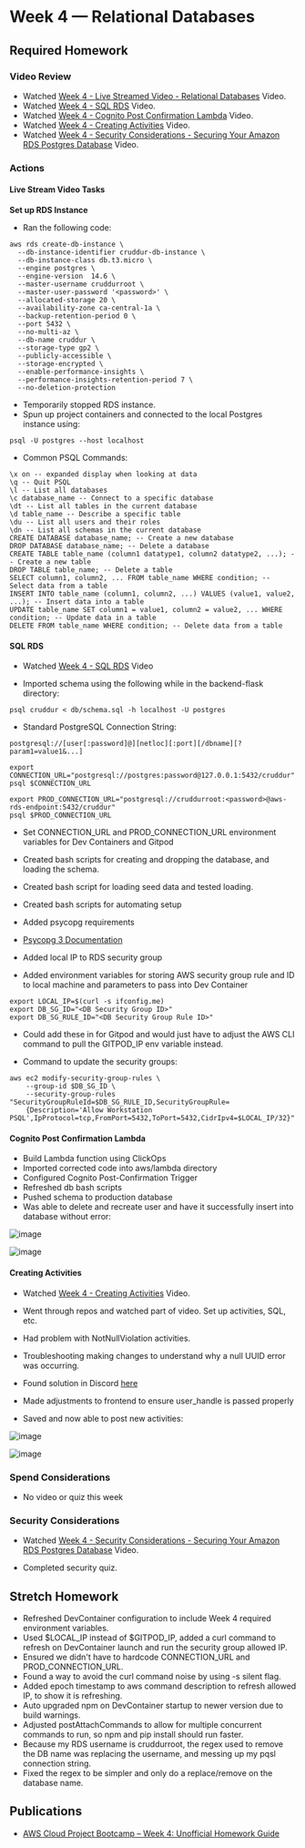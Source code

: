 # Week 4 — Relational Databases

## Required Homework

### Video Review

* Watched [Week 4 - Live Streamed Video - Relational Databases](https://www.youtube.com/live/EtD7Kv5YCUs) Video.
* Watched [Week 4 - SQL RDS](https://youtu.be/Sa2iB33sKFo) Video.
* Watched [Week 4 - Cognito Post Confirmation Lambda](https://youtu.be/7qP4RcY2MwU) Video.
* Watched [Week 4 - Creating Activities](https://youtu.be/fTksxEQExL4) Video.
* Watched [Week 4 - Security Considerations - Securing Your Amazon RDS Postgres Database](https://youtu.be/UourWxz7iQg) Video.

### Actions

#### Live Stream Video Tasks

**Set up RDS Instance**

* Ran the following code:

```
aws rds create-db-instance \
  --db-instance-identifier cruddur-db-instance \
  --db-instance-class db.t3.micro \
  --engine postgres \
  --engine-version  14.6 \
  --master-username cruddurroot \
  --master-user-password '<password>' \
  --allocated-storage 20 \
  --availability-zone ca-central-1a \
  --backup-retention-period 0 \
  --port 5432 \
  --no-multi-az \
  --db-name cruddur \
  --storage-type gp2 \
  --publicly-accessible \
  --storage-encrypted \
  --enable-performance-insights \
  --performance-insights-retention-period 7 \
  --no-deletion-protection
```
* Temporarily stopped RDS instance.
* Spun up project containers and connected to the local Postgres instance using:

```
psql -U postgres --host localhost
```

* Common PSQL Commands:

```
\x on -- expanded display when looking at data
\q -- Quit PSQL
\l -- List all databases
\c database_name -- Connect to a specific database
\dt -- List all tables in the current database
\d table_name -- Describe a specific table
\du -- List all users and their roles
\dn -- List all schemas in the current database
CREATE DATABASE database_name; -- Create a new database
DROP DATABASE database_name; -- Delete a database
CREATE TABLE table_name (column1 datatype1, column2 datatype2, ...); -- Create a new table
DROP TABLE table_name; -- Delete a table
SELECT column1, column2, ... FROM table_name WHERE condition; -- Select data from a table
INSERT INTO table_name (column1, column2, ...) VALUES (value1, value2, ...); -- Insert data into a table
UPDATE table_name SET column1 = value1, column2 = value2, ... WHERE condition; -- Update data in a table
DELETE FROM table_name WHERE condition; -- Delete data from a table
```

#### SQL RDS

* Watched [Week 4 - SQL RDS](https://youtu.be/Sa2iB33sKFo) Video

* Imported schema using the following while in the backend-flask directory:

```
psql cruddur < db/schema.sql -h localhost -U postgres
```

* Standard PostgreSQL Connection String:

```
postgresql://[user[:password]@][netloc][:port][/dbname][?param1=value1&...]

export CONNECTION_URL="postgresql://postgres:password@127.0.0.1:5432/cruddur"
psql $CONNECTION_URL

export PROD_CONNECTION_URL="postgresql://cruddurroot:<password>@aws-rds-endpoint:5432/cruddur"
psql $PROD_CONNECTION_URL
```

* Set CONNECTION_URL and PROD_CONNECTION_URL environment variables for Dev Containers and Gitpod

* Created bash scripts for creating and dropping the database, and loading the schema.
* Created bash script for loading seed data and tested loading.
* Created bash scripts for automating setup

* Added psycopg requirements
* [Psycopg 3 Documentation](https://www.psycopg.org/psycopg3/)

* Added local IP to RDS security group

* Added environment variables for storing AWS security group rule and ID to local machine and parameters to pass into Dev Container

```
export LOCAL_IP=$(curl -s ifconfig.me)
export DB_SG_ID="<DB Security Group ID>"
export DB_SG_RULE_ID="<DB Security Group Rule ID>"
```

* Could add these in for Gitpod and would just have to adjust the AWS CLI command to pull the GITPOD_IP env variable instead.

* Command to update the security groups:

```
aws ec2 modify-security-group-rules \
    --group-id $DB_SG_ID \
    --security-group-rules "SecurityGroupRuleId=$DB_SG_RULE_ID,SecurityGroupRule=
    {Description='Allow Workstation PSQL',IpProtocol=tcp,FromPort=5432,ToPort=5432,CidrIpv4=$LOCAL_IP/32}"
```

#### Cognito Post Confirmation Lambda

* Build Lambda function using ClickOps
* Imported corrected code into aws/lambda directory
* Configured Cognito Post-Confirmation Trigger
* Refreshed db bash scripts
* Pushed schema to production database
* Was able to delete and recreate user and have it successfully insert into database without error:

![image](../_docs/assets/week4/LambdaLogSuccess.png)

![image](../_docs/assets/week4/PSQLDataSuccess.png)

#### Creating Activities

* Watched [Week 4 - Creating Activities](https://youtu.be/fTksxEQExL4) Video.

* Went through repos and watched part of video.  Set up activities, SQL, etc.
* Had problem with NotNullViolation activities.
* Troubleshooting making changes to understand why a null UUID error was occurring.
* Found solution in Discord [here](https://discord.com/channels/1055552619441049660/1086233246691495968/1086233246691495968)
* Made adjustments to frontend to ensure user_handle is passed properly
* Saved and now able to post new activities:

![image](../_docs/assets/week4/DiscordSolutionNotNullViolation.png)

![image](../_docs/assets/week4/CrudActivityAddSuccess.png)

### Spend Considerations

* No video or quiz this week

### Security Considerations

* Watched [Week 4 - Security Considerations - Securing Your Amazon RDS Postgres Database](https://youtu.be/UourWxz7iQg) Video.

* Completed security quiz.

## Stretch Homework

* Refreshed DevContainer configuration to include Week 4 required environment variables.  
* Used $LOCAL_IP instead of $GITPOD_IP, added a curl command to refresh on DevContainer launch and run the security group allowed IP.
* Ensured we didn't have to hardcode CONNECTION_URL and PROD_CONNECTION_URL.
* Found a way to avoid the curl command noise by using -s silent flag.
* Added epoch timestamp to aws command description to refresh allowed IP, to show it is refreshing.
* Auto upgraded npm on DevContainer startup to newer version due to build warnings.
* Adjusted postAttachCommands to allow for multiple concurrent commands to run, so npm and pip install should run faster.
* Because my RDS username is cruddurroot, the regex used to remove the DB name was replacing the username, and messing up my pqsl connection string.  
* Fixed the regex to be simpler and only do a replace/remove on the database name.

## Publications

* [AWS Cloud Project Bootcamp – Week 4: Unofficial Homework Guide](https://www.linuxtek.ca/2023/03/14/aws-cloud-project-bootcamp-week-4-unofficial-homework-guide/)
